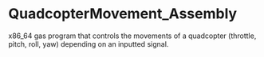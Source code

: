 # QuadcopterMovement_Assembly

x86_64 gas program that controls the movements of a quadcopter (throttle, pitch, roll, yaw) depending on an inputted signal.
